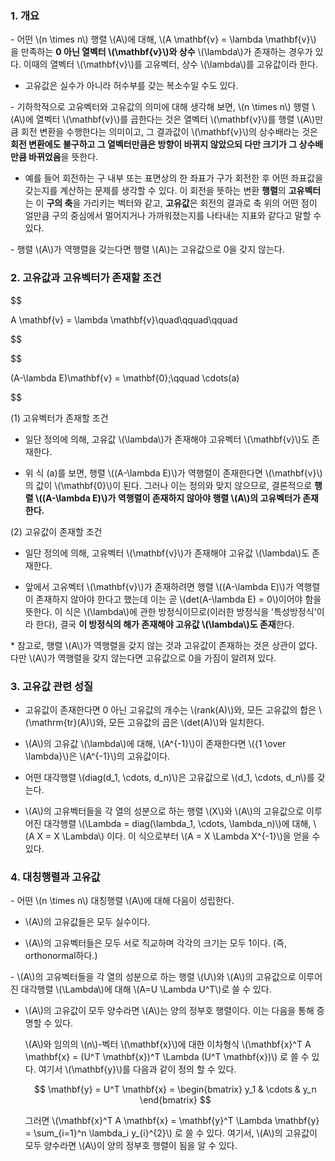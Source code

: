 
### 1. 개요

\- 어떤 \\(n \times n\\) 행렬 \\(A\\)에 대해, \\(A \mathbf{v} = \lambda \mathbf{v}\\) 을 만족하는 **0 아닌 열벡터 \\(\mathbf{v}\\)와 상수** \\(\lambda\\)가 존재하는 경우가 있다. 이때의 열벡터 \\(\mathbf{v}\\)를 고유벡터, 상수 \\(\lambda\\)를 고유값이라 한다.

- 고유값은 실수가 아니라 허수부를 갖는 복소수일 수도 있다.

\- 기하학적으로 고유벡터와 고유값의 의미에 대해 생각해 보면, \\(n \times n\\) 행렬 \\(A\\)에 열벡터 \\(\mathbf{v}\\)를 곱한다는 것은 열벡터 \\(\mathbf{v}\\)를 행렬 \\(A\\)만큼 회전 변환을 수행한다는 의미이고, 그 결과값이 \\(\mathbf{v}\\)의 상수배라는 것은 **회전 변환에도 불구하고 그 열벡터만큼은 방향이 바뀌지 않았으되 다만 크기가 그 상수배만큼 바뀌었음**을 뜻한다. 

- 예를 들어 회전하는 구 내부 또는 표면상의 한 좌표가 구가 회전한 후 어떤 좌표값을 갖는지를 계산하는 문제를 생각할 수 있다. 이 회전을 뜻하는 변환 **행렬**의 **고유벡터**는 이 **구의 축**을 가리키는 벡터와 같고, **고유값**은 회전의 결과로 축 위의 어떤 점이 얼만큼 구의 중심에서 멀어지거나 가까워졌는지를 나타내는 지표와 같다고 말할 수 있다.


\- 행렬 \\(A\\)가 역행렬을 갖는다면 행렬 \\(A\\)는 고유값으로 0을 갖지 않는다.

### 2. 고유값과 고유벡터가 존재할 조건


$$

A \mathbf{v} = \lambda \mathbf{v}\quad\qquad\qquad  

$$

$$

(A-\lambda E)\mathbf{v} = \mathbf{0}\;\qquad \cdots(a)

$$

(1) 고유벡터가 존재할 조건

- 일단 정의에 의해, 고유값 \\(\lambda\\)가 존재해야 고유벡터 \\(\mathbf{v}\\)도 존재한다.

- 위 식 (a)를 보면, 행렬 \\((A-\lambda E)\\)가 역행렬이 존재한다면 \\(\mathbf{v}\\)의 값이 \\(\mathbf{0}\\)이 된다. 그러나 이는 정의와 맞지 않으므로, 결론적으로 **행렬 \\((A-\lambda E)\\)가 역행렬이 존재하지 않아야 행렬 \\(A\\)의 고유벡터가 존재한다.**


(2) 고유값이 존재할 조건

- 일단 정의에 의해, 고유벡터 \\(\mathbf{v}\\)가 존재해야 고유값 \\(\lambda\\)도 존재한다.

- 앞에서 고유벡터 \\(\mathbf{v}\\)가 존재하려면 행렬 \\((A-\lambda E)\\)가 역행렬이 존재하지 않아야 한다고 했는데 이는 곧 \\(det(A-\lambda E) = 0\\)이어야 함을 뜻한다. 이 식은 \\(\lambda\\)에 관한 방정식이므로(이러한 방정식을 '특성방정식'이라 한다), 결국 **이 방정식의 해가 존재해야 고유값 \\(\lambda\\)도 존재**한다.

\* 참고로, 행렬 \\(A\\)가 역행렬을 갖지 않는 것과 고유값이 존재하는 것은 상관이 없다. 다만 \\(A\\)가 역행렬을 갖지 않는다면 고유값으로 0을 가짐이 알려져 있다.

### 3. 고유값 관련 성질

- 고유값이 존재한다면 0 아닌 고유값의 개수는 \\(rank(A)\\)와, 모든 고유값의 합은 \\(\mathrm{tr}(A)\\)와, 모든 고유값의 곱은 \\(det(A)\\)와 일치한다.

-  \\(A\\)의 고유값 \\(\lambda\\)에 대해, \\(A^{-1}\\)이 존재한다면 \\({1 \over \lambda}\\)은 \\(A^{-1}\\)의 고유값이다.

- 어떤 대각행렬 \\(diag(d_1, \cdots, d_n)\\)은 고유값으로 \\(d_1, \cdots, d_n\\)를 갖는다.

- \\(A\\)의 고유벡터들을 각 열의 성분으로 하는 행렬 \\(X\\)와 \\(A\\)의 고유값으로 이루어진 대각행렬 \\(\Lambda = diag(\lambda_1, \cdots, \lambda_n)\\)에 대해, \\(A X = X \Lambda\\) 이다. 이 식으로부터 \\(A = X \Lambda X^{-1}\\)을 얻을 수 있다.


### 4. 대칭행렬과 고유값

\-  어떤 \\(n \times n\\) 대칭행렬 \\(A\\)에 대해 다음이 성립한다.

- \\(A\\)의 고유값들은 모두 실수이다.

- \\(A\\)의 고유벡터들은 모두 서로 직교하며 각각의 크기는 모두 1이다. (즉, orthonormal하다.)

\- \\(A\\)의 고유벡터들을 각 열의 성분으로 하는 행렬 \\(U\\)와 \\(A\\)의 고유값으로 이루어진 대각행렬 \\(\Lambda\\)에 대해 \\(A=U \Lambda U^T\\)로 쓸 수 있다.

- \\(A\\)의 고유값이 모두 양수라면 \\(A\\)는 양의 정부호 행렬이다. 이는 다음을 통해 증명할 수 있다.

  \\(A\\)와 임의의 \\(n\\)-벡터 \\(\mathbf{x}\\)에 대한 이차형식 \\(\mathbf{x}^T A \mathbf{x} = (U^T \mathbf{x})^T \Lambda (U^T \mathbf{x})\\) 로 쓸 수 있다. 여기서 \\(\mathbf{y}\\)를 다음과 같이 정의 할 수 있다.

  $$ \mathbf{y} = U^T \mathbf{x} = \begin{bmatrix} y_1 & \cdots & y_n \end{bmatrix} $$
  
  그러면 \\(\mathbf{x}^T A \mathbf{x} = \mathbf{y}^T \Lambda \mathbf{y} = \sum_{i=1}^n \lambda_i y_{i}^{2}\\) 로 쓸 수 있다. 여기서, \\(A\\)의 고유값이 모두 양수라면 \\(A\\)이 양의 정부호 행렬이 됨을 알 수 있다.



  